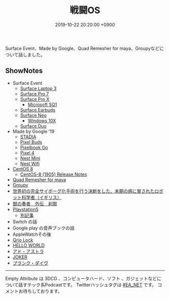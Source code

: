 ﻿---
actor_ids:
  - kou
  - hikaru
audio_file_path: /audio/17.mp3
audio_file_size: 52
date: 2019-10-22 20:20:00 +0900
description: Surface Event、Made by Google、Quad Remesher for maya、Groupyなどについて話しました。
duration: "114:44"
layout: article
title: 17. 戦闘OS
---

Surface Event、Made by Google、Quad Remesher for maya、Groupyなどについて話しました。

## ShowNotes

- Surface Event
    - [Surface Laptop 3](https://www.microsoft.com/ja-jp/p/surface-laptop-3/8VFGGH1R94TM/SQWP?activetab=overview)
    - [Surface Pro 7](https://www.microsoft.com/ja-jp/p/surface-pro-7/8N17J0M5ZZQS/2XXN?activetab=overview)
    - [Surface Pro X](https://www.microsoft.com/ja-jp/surface/devices/surface-pro-x/tech-specs)
        - [Microsoft SQ1](https://www.microsoft.com/en-us/surface/business/surface-pro-x/processor)
    - [Surface Earbuds](https://www.microsoft.com/en-us/p/new-surface-earbuds/920bnghqjshs?activetab=overview)
    - [Surface Neo](https://www.microsoft.com/en-us/surface/devices/surface-neo)
        - [Windows 10X](https://blogs.windows.com/windowsexperience/2019/10/02/introducing-windows-10x-enabling-dual-screen-pcs-in-2020/)
    - [Surface Duo](https://www.microsoft.com/en-us/surface/devices/surface-duo)
- Made by Google '19
    - [STADIA](https://stadia.dev)
    - [Pixel Buds](https://store.google.com/us/product/pixel_buds)
    - [Pixelbook Go](https://store.google.com/us/product/pixelbook_go)
    - [Pixel 4](https://store.google.com/us/product/pixel_4)
    - [Nest Mini](https://store.google.com/us/product/google_nest_mini)
    - [Nest Wifi](https://store.google.com/us/product/nest_wifi)
- [CentOS 8](https://centos.org/)
    - [CentOS-8 (1905) Release Notes](https://wiki.centos.org/Manuals/ReleaseNotes/CentOS8.1905?action=show&redirect=Manuals%2FReleaseNotes%2FCentOSLinux8)
- [Quad Remesher for maya](https://exoside.com/quadremesher/)
- [Groupy](https://pc.watch.impress.co.jp/docs/news/1186534.html)
- [世界初の完全サイボーグ化手術を行う決断をした、末期の病に冒されたロボット科学者（イギリス）](http://karapaia.com/archives/52283555.html)
- [獣の奏者　外伝　刹那](https://www.amazon.co.jp/dp/B00GD6ER4A/ref=dp-kindle-redirect?_encoding=UTF8&btkr=1)
- [Playstation5](https://www.jp.playstation.com/blog/detail/9046/20191008-ps.html)
    - [別記事](https://jp.ign.com/playstation-5-1/39043/news/ps5)
- Switch の話
- Google play の音声ブックの話
- AppleWatchその後
- [Qrio Lock](https://qrio.me/smartlock/)
- [HELLO WORLD](https://hello-world-movie.com/)
- [アド・アストラ](http://www.foxmovies-jp.com/adastra/index.html)
- [JOKER](http://wwws.warnerbros.co.jp/jokermovie/)
- [プランク・ダイヴ](https://www.amazon.co.jp/dp/4150118264)

---

Empty Attribute は 3DCG 、コンピュータハード、ソフト 、ガジェットなどについて話すテック系Podcastです。
Twitterハッシュタグは [#EA_NET](https://twitter.com/intent/tweet?hashtags=EA_Net) です。
コメントお待ちしております。